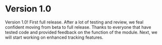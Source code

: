 Version 1.0
================================================================================

Version 1.0! First full release. After a lot of testing and review, we feal
confident moving from beta to full release. Thanks to everyone that have tested
code and provided feedback on the function of the module. Next, we will start
working on enhanced tracking features.